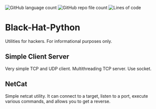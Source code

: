 ![GitHub language count](https://img.shields.io/github/languages/count/Mi-Rage/Black-Hat-Python) ![GitHub repo file count](https://img.shields.io/github/directory-file-count/Mi-Rage/Black-Hat-Python) ![Lines of code](https://img.shields.io/tokei/lines/github/Mi-Rage/Black-Hat-Python)
# Black-Hat-Python
Utilities for hackers. For informational purposes only.

## Simple Client Server
Very simple TCP and UDP client. Multithreading TCP server. Use socket.

## NetCat
Simple netcat utility. It can connect to a target, listen to a port, execute various commands, and allows you to get a reverse.
